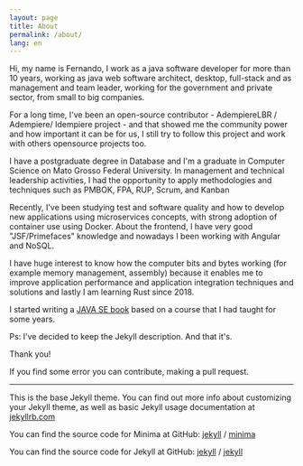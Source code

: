 ```yaml
---
layout: page
title: About
permalink: /about/
lang: en
---
```

Hi, my name is Fernando, I work as a java software developer for more than 10 years, working as java web software architect, desktop, full-stack and as management and team leader, working for the government and private sector, from small to big companies.

For a long time, I've been an open-source contributor - AdempiereLBR / Adempiere/ Idempiere project - and that showed me the community power and how important it can be for us, I still try to follow this project and work with others opensource projects too.

I have a postgraduate degree in Database and I'm a graduate in Computer Science on Mato Grosso Federal University. In management and technical leadership activities,  I had the opportunity to apply methodologies and techniques such as PMBOK, FPA, RUP, Scrum, and Kanban

Recently, I've been studying test and software quality and how to develop new applications using microservices concepts, with strong adoption of container use using Docker. About the frontend, I have very good "JSF/Primefaces"  knowledge and nowadays I been working with Angular and NoSQL. 

I have huge interest to know how the computer bits and bytes working (for example memory management, assembly) because it enables me to improve application performance and application integration techniques and solutions and lastly I am learning Rust since 2018.

I started writing a <a href='https://fmoraes87.github.io/java_programming_book/'>JAVA SE book</a> based on a course that I had taught for some years.

Ps: I've decided to keep the Jekyll description. And that it's.

Thank you!

If you find some error you can contribute, making a pull request.

------------------

This is the base Jekyll theme. You can find out more info about customizing your Jekyll theme, as well as basic Jekyll usage documentation at [jekyllrb.com](https://jekyllrb.com/)

You can find the source code for Minima at GitHub:
[jekyll][jekyll-organization] /
[minima](https://github.com/jekyll/minima)

You can find the source code for Jekyll at GitHub:
[jekyll][jekyll-organization] /
[jekyll](https://github.com/jekyll/jekyll)


[jekyll-organization]: https://github.com/jekyll
